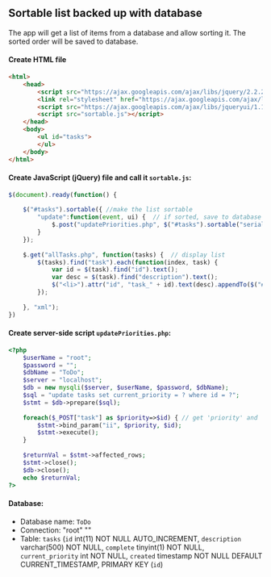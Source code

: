 ## Sortable list backed up with database
The app will get a list of items from a database and allow sorting it. The sorted order will be saved to database.

#### Create HTML file
```html
<html>
	<head>
		<script src="https://ajax.googleapis.com/ajax/libs/jquery/2.2.2/jquery.min.js"></script>
		<link rel="stylesheet" href="https://ajax.googleapis.com/ajax/libs/jqueryui/1.11.4/themes/smoothness/jquery-ui.css">
		<script src="https://ajax.googleapis.com/ajax/libs/jqueryui/1.11.4/jquery-ui.min.js"></script>
		<script src="sortable.js"></script>
	</head>
	<body>
		<ul id="tasks">
		</ul>
	</body>
</html>
```

#### Create JavaScript (jQuery) file and call it `sortable.js`:
```javascript
$(document).ready(function() {
	
	$("#tasks").sortable({ //make the list sortable
		"update":function(event, ui) {  // if sorted, save to database
			$.post("updatePriorities.php", $("#tasks").sortable("serialize")); // send JSON (array of ids in new order)
		}
	});
	
	$.get("allTasks.php", function(tasks) {  // display list
		$(tasks).find("task").each(function(index, task) {
			var id = $(task).find("id").text();
			var desc = $(task).find("description").text();
			$("<li>").attr("id", "task_" + id).text(desc).appendTo($("#tasks"));
		});
		
	}, "xml");
})
```

#### Create server-side script `updatePriorities.php`:
```php
<?php
    $userName = "root";
    $password = "";
    $dbName = "ToDo";
    $server = "localhost";
    $db = new mysqli($server, $userName, $password, $dbName);
    $sql = "update tasks set current_priority = ? where id = ?";
    $stmt = $db->prepare($sql);
    
	foreach($_POST["task"] as $priority=>$id) { // get 'priority' and 'id' of each element
		$stmt->bind_param("ii", $priority, $id);
		$stmt->execute();
	}
    
    $returnVal = $stmt->affected_rows;
    $stmt->close();
    $db->close();
    echo $returnVal;
?>
```

#### Database:
* Database name: `ToDo`
* Connection: "root" ""
* Table: `tasks` (`id` int(11) NOT NULL AUTO_INCREMENT, `description` varchar(500) NOT NULL, `complete` tinyint(1) NOT NULL, `current_priority` int NOT NULL, `created` timestamp NOT NULL DEFAULT CURRENT_TIMESTAMP, PRIMARY KEY (`id`)
